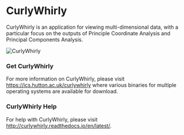 # CurlyWhirly

CurlyWhirly is an application for viewing multi-dimensional data, with a particular focus on the outputs of Principle Coordinate Analysis and Principal Components Analysis.

![](https://ics.hutton.ac.uk/resources/curlywhirly/curlywhirly.png "CurlyWhirly")

### Get CurlyWhirly

For more information on CurlyWhirly, please visit https://ics.hutton.ac.uk/curlywhirly where various binaries for multiple operating systems are available for download.

### CurlyWhirly Help

For help with CurlyWhirly, please visit http://curlywhirly.readthedocs.io/en/latest/.